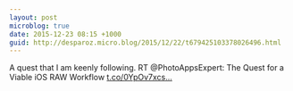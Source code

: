 ```yaml
---
layout: post
microblog: true
date: 2015-12-23 08:15 +1000
guid: http://desparoz.micro.blog/2015/12/22/t679425103378026496.html
---
```

A quest that I am keenly following. RT @PhotoAppsExpert: The Quest for a Viable iOS RAW Workflow [t.co/0YpOv7xcs...](https://t.co/0YpOv7xcsL)
